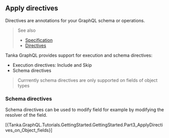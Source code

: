## Apply directives

Directives are annotations for your GraphQL schema or operations.

> See also
>
> * [Specification](https://graphql.github.io/graphql-spec/June2018/#sec-Type-System.Directives)
> * [Directives](7-type-system/13-directives.html)

Tanka GraphQL provides support for execution and schema directives:
* Execution directives: Include and Skip
* Schema directives

> Currrently schema directives are only supported on fields of object types

### Schema directives

Schema directives can be used to modify field for example by modifying the resolver of the field.

[{Tanka.GraphQL.Tutorials.GettingStarted.GettingStarted.Part3_ApplyDirectives_on_Object_fields}]
